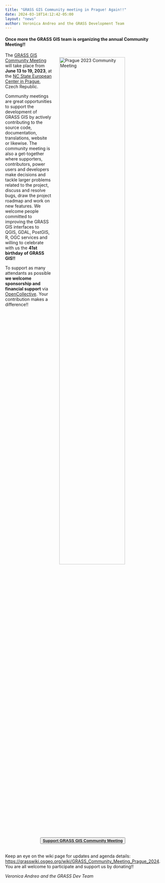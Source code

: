 ```yaml
---
title: "GRASS GIS Community meeting in Prague! Again!!"
date: 2024-03-18T14:12:42-05:00
layout: "news"
author: Veronica Andreo and the GRASS Development Team
---
```


#### Once more the GRASS GIS team is organizing the annual **Community Meeting**!! 

<a href="/images/news/grass_community2023_prague_fotowall.jpg">
  <img src="/images/news/grass_community2023_prague_fotowall.jpg"
   alt="Prague 2023 Community Meeting"
   title="Prague 2023 Community Meeting"
   width="65%" style="float:right;padding-left:25px;padding-top:15px">
</a>

The [GRASS GIS Community Meeting](https://grasswiki.osgeo.org/wiki/GRASS_Community_Meeting_Prague_2024) 
will take place from **June 13 to 19, 2023**, at the 
[NC State European Center in Prague](https://prague.ncsu.edu/about/), Czech Republic.

Community meetings are great opportunities to support the development of GRASS GIS by 
actively contributing to the source code, documentation, translations, website or likewise. 
The community meeting is also a get-together where supporters, contributors, power 
users and developers make decisions and tackle larger problems related to the project, discuss 
and resolve bugs, draw the project roadmap and work on new features. 
We welcome people committed to improving the GRASS GIS interfaces to QGIS, GDAL, 
PostGIS, R, OGC services and willing to celebrate with us the 
**41st birthday of GRASS GIS!!**

To support as many attendants as possible **we welcome sponsorship and financial support**
 via [OpenCollective](https://opencollective.com/osgeo/projects/grass/contribute).
Your contribution makes a difference!!


<div align="center">
<button class="btn btn-primary">
<b><a href="https://opencollective.com/grass/contribute" target="_blank">Support GRASS GIS Community Meeting</a></b>
</button>
</div>

<br>

Keep an eye on the wiki page for updates and agenda details:
<https://grasswiki.osgeo.org/wiki/GRASS_Community_Meeting_Prague_2024>. 
You are all welcome to participate and support us by donating!!


*Veronica Andreo and the GRASS Dev Team*